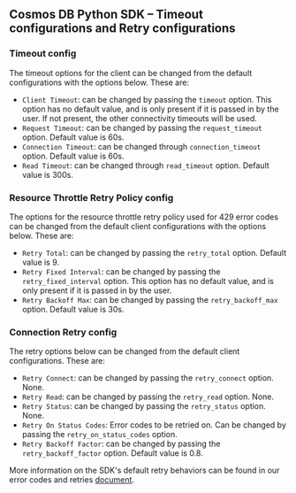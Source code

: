 ## Cosmos DB Python SDK – Timeout configurations and Retry configurations

### Timeout config

The timeout options for the client can be changed from the default configurations with the options below. These are:
- `Client Timeout`: can be changed by passing the `timeout` option. This option has no default value, and is only present
if it is passed in by the user. If not present, the other connectivity timeouts will be used.
- `Request Timeout`: can be changed by passing the `request_timeout` option. Default value is 60s.
- `Connection Timeout`: can be changed through `connection_timeout` option. Default value is 60s.
- `Read Timeout`: can be changed through `read_timeout` option. Default value is 300s.


### Resource Throttle Retry Policy config

The options for the resource throttle retry policy used for 429 error codes can be changed from the default client configurations with the options below. These are:
- `Retry Total`: can be changed by passing the `retry_total` option. Default value is 9.
- `Retry Fixed Interval`: can be changed by passing the `retry_fixed_interval` option. This option has no default value,
and is only present if it is passed in by the user.
- `Retry Backoff Max`: can be changed by passing the `retry_backoff_max` option. Default value is 30s.


### Connection Retry config

The retry options below can be changed from the default client configurations. These are:
- `Retry Connect`: can be changed by passing the `retry_connect` option. None.
- `Retry Read`: can be changed by passing the `retry_read` option. None.
- `Retry Status`: can be changed by passing the `retry_status` option. None.
- `Retry On Status Codes`: Error codes to be retried on. Can be changed by passing the `retry_on_status_codes` option.
- `Retry Backoff Factor`: can be changed by passing the `retry_backoff_factor` option. Default value is 0.8.

More information on the SDK's default retry behaviors can be found in our error codes and retries [document](https://github.com/Azure/azure-sdk-for-python/blob/main/sdk/cosmos/azure-cosmos/docs/ErrorCodesAndRetries.md).
